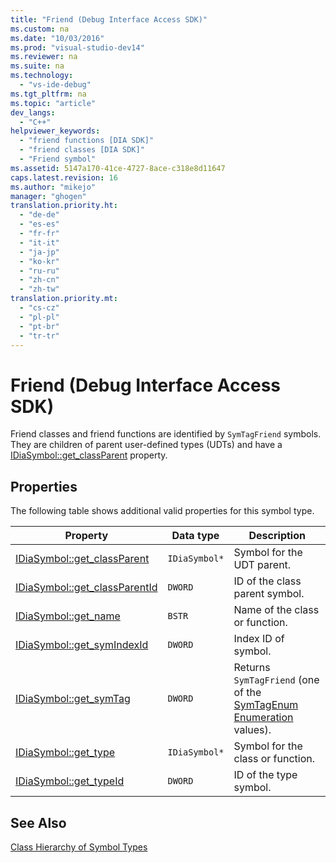 ```yaml
---
title: "Friend (Debug Interface Access SDK)"
ms.custom: na
ms.date: "10/03/2016"
ms.prod: "visual-studio-dev14"
ms.reviewer: na
ms.suite: na
ms.technology: 
  - "vs-ide-debug"
ms.tgt_pltfrm: na
ms.topic: "article"
dev_langs: 
  - "C++"
helpviewer_keywords: 
  - "friend functions [DIA SDK]"
  - "friend classes [DIA SDK]"
  - "Friend symbol"
ms.assetid: 5147a170-41ce-4727-8ace-c318e8d11647
caps.latest.revision: 16
ms.author: "mikejo"
manager: "ghogen"
translation.priority.ht: 
  - "de-de"
  - "es-es"
  - "fr-fr"
  - "it-it"
  - "ja-jp"
  - "ko-kr"
  - "ru-ru"
  - "zh-cn"
  - "zh-tw"
translation.priority.mt: 
  - "cs-cz"
  - "pl-pl"
  - "pt-br"
  - "tr-tr"
---
```

# Friend (Debug Interface Access SDK)
Friend classes and friend functions are identified by `SymTagFriend` symbols. They are children of parent user-defined types (UDTs) and have a [IDiaSymbol::get_classParent](../VS_debugger/idiasymbol--get_classparent.md) property.  
  
## Properties  
 The following table shows additional valid properties for this symbol type.  
  
|Property|Data type|Description|  
|--------------|---------------|-----------------|  
|[IDiaSymbol::get_classParent](../VS_debugger/idiasymbol--get_classparent.md)|`IDiaSymbol*`|Symbol for the UDT parent.|  
|[IDiaSymbol::get_classParentId](../VS_debugger/idiasymbol--get_classparentid.md)|`DWORD`|ID of the class parent symbol.|  
|[IDiaSymbol::get_name](../VS_debugger/idiasymbol--get_name.md)|`BSTR`|Name of the class or function.|  
|[IDiaSymbol::get_symIndexId](../VS_debugger/idiasymbol--get_symindexid.md)|`DWORD`|Index ID of symbol.|  
|[IDiaSymbol::get_symTag](../VS_debugger/idiasymbol--get_symtag.md)|`DWORD`|Returns `SymTagFriend` (one of the [SymTagEnum Enumeration](../VS_debugger/symtagenum.md) values).|  
|[IDiaSymbol::get_type](../VS_debugger/idiasymbol--get_type.md)|`IDiaSymbol*`|Symbol for the class or function.|  
|[IDiaSymbol::get_typeId](../VS_debugger/idiasymbol--get_typeid.md)|`DWORD`|ID of the type symbol.|  
  
## See Also  
 [Class Hierarchy of Symbol Types](../VS_debugger/class-hierarchy-of-symbol-types.md)